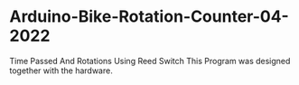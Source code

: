 # Arduino-Bike-Rotation-Counter-04-2022
Time Passed And Rotations Using Reed Switch
This Program was designed together with the hardware.
